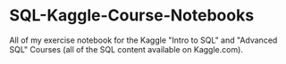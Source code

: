 # SQL-Kaggle-Course-Notebooks
All of my exercise notebook for the Kaggle "Intro to SQL" and "Advanced SQL" Courses (all of the SQL content available on Kaggle.com). 
